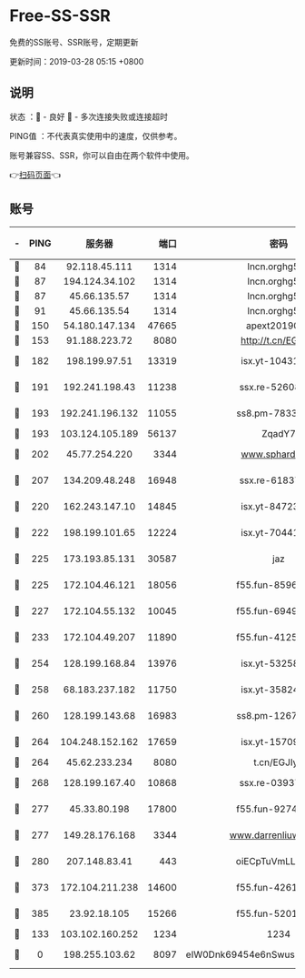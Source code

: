 # Free-SS-SSR

免费的SS账号、SSR账号，定期更新

更新时间：2019-03-28 05:15 +0800

## 说明

状态     ：🙂 - 良好 🙁 - 多次连接失败或连接超时

PING值   ：不代表真实使用中的速度，仅供参考。

账号兼容SS、SSR，你可以自由在两个软件中使用。

👉[扫码页面](https://liesauer.github.io/Free-SS-SSR/)👈

## 账号

|-|PING|服务器|端口|密码|加密方式|区域|
|:----:|:----:|:-----:|-----:|:----:|:----:|:----:|
|🙂|84|92.118.45.111|1314|lncn.orghg5k8|rc4|GR|
|🙂|87|194.124.34.102|1314|lncn.orghg5k8|rc4|JP|
|🙂|87|45.66.135.57|1314|lncn.orghg5k8|rc4|US|
|🙂|91|45.66.135.54|1314|lncn.orghg5k8|rc4|US|
|🙂|150|54.180.147.134|47665|apext2019001|chacha20|KR|
|🙂|153|91.188.223.72|8080|http://t.cn/EGJIyrl|rc4-md5|RU|
|🙂|182|198.199.97.51|13319|isx.yt-10431329|aes-256-cfb|US|
|🙂|191|192.241.198.43|11238|ssx.re-52608805|aes-256-cfb|US|
|🙂|193|192.241.196.132|11055|ss8.pm-78330717|aes-256-cfb|US|
|🙂|193|103.124.105.189|56137|ZqadY7|chacha20|US|
|🙂|202|45.77.254.220|3344|www.sphard.com|aes-256-cfb|SG|
|🙂|207|134.209.48.248|16948|ssx.re-61837260|aes-256-cfb|US|
|🙂|220|162.243.147.10|14845|isx.yt-84723634|aes-256-cfb|US|
|🙂|222|198.199.101.65|12224|isx.yt-70441446|aes-256-cfb|US|
|🙂|225|173.193.85.131|30587|jaz|aes-256-cfb|US|
|🙂|225|172.104.46.121|18056|f55.fun-85969675|aes-256-cfb|SG|
|🙂|227|172.104.55.132|10045|f55.fun-69498870|aes-256-cfb|SG|
|🙂|233|172.104.49.207|11890|f55.fun-41253469|aes-256-cfb|SG|
|🙂|254|128.199.168.84|13976|isx.yt-53258046|aes-256-cfb|SG|
|🙂|258|68.183.237.182|11750|isx.yt-35824578|aes-256-cfb|SG|
|🙂|260|128.199.143.68|16983|ss8.pm-12678222|aes-256-cfb|SG|
|🙂|264|104.248.152.162|17659|isx.yt-15709717|aes-256-cfb|SG|
|🙂|264|45.62.233.234|8080|t.cn/EGJIyrl|rc4-md5|CA|
|🙂|268|128.199.167.40|10868|ssx.re-03937502|aes-256-cfb|SG|
|🙂|277|45.33.80.198|17800|f55.fun-92740670|aes-256-cfb|US|
|🙂|277|149.28.176.168|3344|www.darrenliuwei.com|aes-256-cfb|AU|
|🙂|280|207.148.83.41|443|oiECpTuVmLLxk4Ts|aes-256-cfb|AU|
|🙂|373|172.104.211.238|14600|f55.fun-42619304|aes-256-cfb|US|
|🙂|385|23.92.18.105|15266|f55.fun-52019273|aes-256-cfb|US|
|🙂|133|103.102.160.252|1234|1234|rc4-md5|JP|
|🙁|0|198.255.103.62|8097|eIW0Dnk69454e6nSwuspv9DmS201tQ0D|aes-256-cfb|US|
